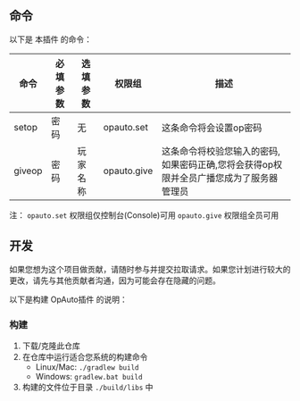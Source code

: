 ## 命令

以下是 本插件 的命令：

| 命令 | 必填参数 | 选填参数 | 权限组 | 描述 |
| ---- | ------ |  ------  | --- | --- |
| setop | 密码 |   无   | opauto.set | 这条命令将会设置op密码 | 
| giveop | 密码  |  玩家名称  |  opauto.give  | 这条命令将校验您输入的密码,如果密码正确,您将会获得op权限并全员广播您成为了服务器管理员 |

注：
`opauto.set` 权限组仅控制台(Console)可用
`opauto.give` 权限组全员可用

## 开发

如果您想为这个项目做贡献，请随时参与并提交拉取请求。如果您计划进行较大的更改，请先与其他贡献者沟通，因为可能会存在隐藏的问题。

以下是构建 OpAuto插件 的说明：

### 构建
1. 下载/克隆此仓库
2. 在仓库中运行适合您系统的构建命令
   - Linux/Mac: `./gradlew build`
   - Windows: `gradlew.bat build`
3. 构建的文件位于目录 `./build/libs` 中
